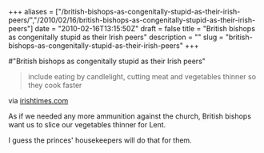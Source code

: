 +++
aliases = ["/british-bishops-as-congenitally-stupid-as-their-irish-peers/","/2010/02/16/british-bishops-as-congenitally-stupid-as-their-irish-peers"]
date = "2010-02-16T13:15:50Z"
draft = false
title = "British bishops as congenitally stupid as their Irish peers"
description = ""
slug = "british-bishops-as-congenitally-stupid-as-their-irish-peers"
+++

#"British bishops as congenitally stupid as their Irish peers"


 <div class="posterous_bookmarklet_entry">
 <blockquote class="posterous_short_quote">include eating by candlelight, cutting meat and vegetables thinner so they cook faster</blockquote>

<div class="posterous_quote_citation">via <a href="http://www.irishtimes.com/newspaper/breaking/2010/0216/breaking37.html">irishtimes.com</a></div>
 <p>As if we needed any more ammunition against the church, British bishops want us to slice our vegetables thinner for Lent.
</p><p>I guess the princes' housekeepers will do that for them.</p></div>
 